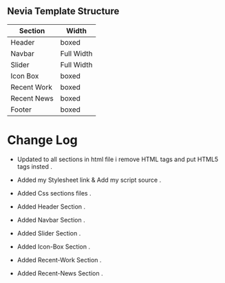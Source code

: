 ## Nevia Template Structure

Section | Width
------------ | -------------
Header | boxed
Navbar | Full Width
Slider | Full Width
Icon Box | boxed
Recent Work | boxed
Recent News | boxed
Footer | boxed 

# Change Log
* Updated to all sections in html file i remove HTML tags and put HTML5 tags insted .

* Added my  Stylesheet link  & Add my script source .

* Added Css sections files .

* Added Header Section .

* Added Navbar Section .

* Added Slider Section .

* Added Icon-Box Section .

* Added Recent-Work Section .

* Added Recent-News Section .
